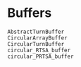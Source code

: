 # Buffers

```@docs
AbstractTurnBuffer
CircularArrayBuffer
CircularTurnBuffer
circular_RTSA_buffer
circular_PRTSA_buffer
```